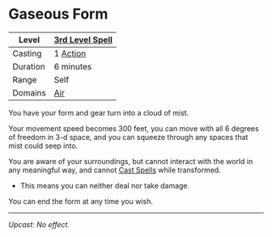 # Gaseous Form

| Level    | [3rd Level Spell](3rd%20Level%20Spells.md)        |
| -------- | --------------------------------------------------- |
| Casting  | 1 [Action](../../../../Game%20Procedures/Action.md) |
| Duration | 6 minutes                                           |
| Range    | Self                                                |
| Domains  | [Air](../../../Spell%20Domains/Air.md)              |

You have your form and gear turn into a cloud of mist.

Your movement speed becomes 300 feet, you can move with all 6 degrees of freedom in 3-d space, and you can squeeze through any spaces that mist could seep into.

You are aware of your surroundings, but cannot interact with the world in any meaningful way, and cannot [Cast Spells](../../../Spellcasting.md) while transformed.

- This means you can neither deal nor take damage.

You can end the form at any time you wish.

---
*Upcast: No effect.*
